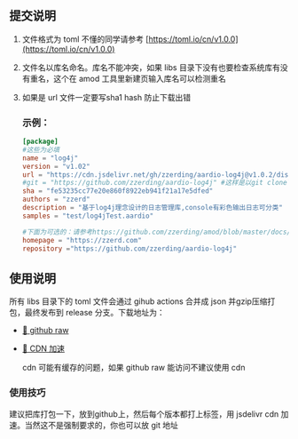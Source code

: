 ## 提交说明

1. 文件格式为 toml 不懂的同学请参考 [https://toml.io/cn/v1.0.0](https://toml.io/cn/v1.0.0)

2. 文件名以库名命名。库名不能冲突，如果 libs 目录下没有也要检查系统库有没有重名，这个在 amod 工具里新建页输入库名可以检测重名

3. 如果是 url 文件一定要写sha1 hash 防止下载出错

   ### 示例：

   ```toml
   [package]
   #这些为必填
   name = "log4j"
   version = "v1.02"
   url = "https://cdn.jsdelivr.net/gh/zzerding/aardio-log4j@v1.0.2/dist/log4j.tar.gz"
   #git = "https://github.com/zzerding/aardio-log4j" #这样是以git clone下载的其实也很方便就是考虑到有的人连不上
   sha = "fe53235cc77e20e860f8922eb941f21a17e5dfed"
   authors = "zzerd"
   description = "基于log4j理念设计的日志管理库,console有彩色输出日志可分类"
   samples = "test/log4jTest.aardio"
   
   #下面为可选的：请参考https://github.com/zzerding/amod/blob/master/docs/%E5%BA%93%E6%8F%90%E4%BA%A4%E8%A7%84%E8%8C%83.md
   homepage = "https://zzerd.com"
   repository ="https://github.com/zzerding/aardio-log4j"
   
   
   ```
   
   

## 使用说明

所有 libs 目录下的 toml 文件会通过 gihub actions 合并成 json 并gzip压缩打包，最终发布到 release 分支。下载地址为：

- [🐙 github raw](https://github.com/zzerding/amod/raw/release/libs.json.gz)

- [🚀 CDN 加速](https://cdn.jsdelivr.net/gh/zzerding/amod@release/libs.json.gz)

  cdn 可能有缓存的问题，如果 github raw 能访问不建议使用 cdn

### 使用技巧

建议把库打包一下，放到github上，然后每个版本都打上标签，用 jsdelivr cdn 加速。当然这不是强制要求的，你也可以放 git 地址
